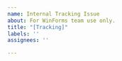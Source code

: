 ```yaml
---
name: Internal Tracking Issue
about: For WinForms team use only.
title: "[Tracking]"
labels: ''
assignees: ''

---
```



